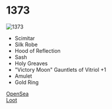 # 1373

![1373](https://user-images.githubusercontent.com/110813/131846435-09558cf7-0d75-4cb9-87f0-c98ee058581c.png)

- Scimitar
- Silk Robe
- Hood of Reflection
- Sash
- Holy Greaves
- "Victory Moon" Gauntlets of Vitriol +1
- Amulet
- Gold Ring

[OpenSea](https://opensea.io/assets/0xff9c1b15b16263c61d017ee9f65c50e4ae0113d7/1373)  
[Loot](https://lootproject.com)
